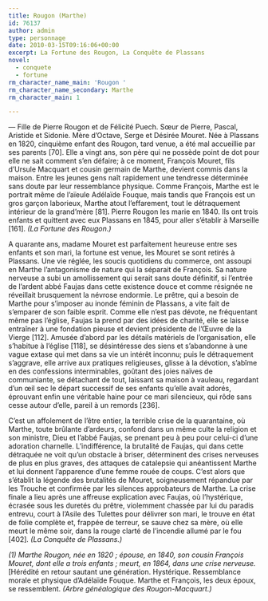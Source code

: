 ```yaml
---
title: Rougon (Marthe)
id: 76137
author: admin
type: personnage
date: 2010-03-15T09:16:06+00:00
excerpt: La Fortune des Rougon, La Conquête de Plassans
novel:
  - conquete
  - fortune
rm_character_name_main: 'Rougon '
rm_character_name_secondary: Marthe
rm_character_main: 1

---
```

— Fille de Pierre Rougon et de Félicité Puech. Sœur de Pierre, Pascal, Aristide et Sidonie. Mère d&rsquo;Octave, Serge et Désirée Mouret. Née à Plassans en 1820, cinquième enfant des Rougon, tard venue, a été mal accueillie par ses parents [70]. Elle a vingt ans, son père qui ne possède point de dot pour elle ne sait comment s&rsquo;en défaire; à ce moment, François Mouret, fils d&rsquo;Ursule Macquart et cousin germain de Marthe, devient commis dans la maison. Entre les jeunes gens naît rapidement une tendresse déterminée sans doute par leur ressemblance physique. Comme François, Marthe est le portrait même de l&rsquo;aïeule Adélaïde Fouque, mais tandis que François est un gros garçon laborieux, Marthe atout l&rsquo;effarement, tout le détraquement intérieur de la grand&rsquo;mère [81]. Pierre Rougon les marie en 1840. Ils ont trois enfants et quittent avec eux Plassans en 1845, pour aller s&rsquo;établir à Marseille [161]. _(La Fortune des Rougon.)_

A quarante ans, madame Mouret est parfaitement heureuse entre ses enfants et son mari, la fortune est venue, les Mouret se sont retirés à Plassans. Une vie réglée, les soucis quotidiens du commerce, ont assoupi en Marthe l&rsquo;antagonisme de nature qui la séparait de François. Sa nature nerveuse a subi un amollissement qui serait sans doute définitif, si l&rsquo;entrée de l&rsquo;ardent abbé Faujas dans cette existence douce et comme résignée ne réveillait brusquement la névrose endormie. Le prêtre, qui a besoin de Marthe pour s&rsquo;imposer au inonde féminin de Plassans, a vite fait de s&rsquo;emparer de son faible esprit. Comme elle n&rsquo;est pas dévote, ne fréquentant même pas l&rsquo;église, Faujas la prend par des idées de charité, elle se laisse entraîner à une fondation pieuse et devient présidente de l&rsquo;Œuvre de la Vierge [112]. Amusée d&rsquo;abord par les détails matériels de l&rsquo;organisation, elle s&rsquo;habitue à l&rsquo;église [118], se désintéresse des siens et s&rsquo;abandonne à une vague extase qui met dans sa vie un intérêt inconnu; puis le détraquement s&rsquo;aggrave, elle arrive aux pratiques religieuses, glisse à la dévotion, s&rsquo;abîme en des confessions interminables, goûtant des joies naïves de communiante, se détachant de tout, laissant sa maison à vauleau, regardant d&rsquo;un œil sec le départ successif de ses enfants qu&rsquo;elle avait adorés, éprouvant enfin une véritable haine pour ce mari silencieux, qui rôde sans cesse autour d&rsquo;elle, pareil à un remords [236].

C&rsquo;est un affolement de l&rsquo;être entier, la terrible crise de la quarantaine, où Marthe, toute brûlante d&rsquo;ardeurs, confond dans un même culte la religion et son ministre, Dieu et l&rsquo;abbé Faujas, se prenant peu à peu pour celui-ci d&rsquo;une adoration charnelle. L&rsquo;indifférence, la brutalité de Faujas, qui dans cette détraquée ne voit qu&rsquo;un obstacle à briser, déterminent des crises nerveuses de plus en plus graves, des attaques de catalepsie qui anéantissent Marthe et lui donnent l&rsquo;apparence d&rsquo;une femme rouée de coups. C&rsquo;est alors que s&rsquo;établit la légende des brutalités de Mouret, soigneusement répandue par les Trouche et confirmée par les silences approbateurs de Marthe. La crise finale a lieu après une affreuse explication avec Faujas, où l&rsquo;hystérique, écrasée sous les duretés du prêtre, violemment chassée par lui du paradis entrevu, court à l&rsquo;Asile des Tulettes pour délivrer son mari, le trouve en état de folie complète et, frappée de terreur, se sauve chez sa mère, où elle meurt le même soir, dans la rouge clarté de l&rsquo;incendie allumé par le fou [402]_. (La Conquête de Plassans.)_

_(1) Marthe Rougon, née en 1820 ; épouse, en 1840, son cousin François Mouret, dont elle a trois enfants ; meurt, en 1864, dans une crise nerveuse._ [Hérédité en retour sautant une génération. Hystérique. Ressemblance morale et physique d&rsquo;Adélaïde Fouque. Marthe et François, les deux époux, se ressemblent. _(Arbre généalogique des Rougon-Macquart.)_